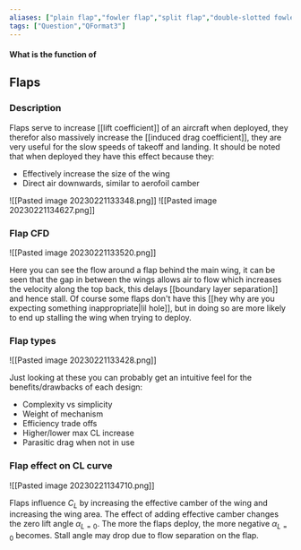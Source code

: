 ```yaml
---
aliases: ["plain flap","fowler flap","split flap","double-slotted fowler flap","slotted flap"]
tags: ["Question","QFormat3"]
---
```


#### What is the function of
## Flaps
### Description
Flaps serve to increase [[lift coefficient]] of an aircraft when deployed, they therefor also massively increase the [[induced drag coefficient]], they are very useful for the slow speeds of takeoff and landing. It should be noted that when deployed they have this effect because they:
- Effectively increase the size of the wing
- Direct air downwards, similar to aerofoil camber

![[Pasted image 20230221133348.png]]
![[Pasted image 20230221134627.png]]

### Flap CFD

![[Pasted image 20230221133520.png]]

Here you can see the flow around a flap behind the main wing, it can be seen that the gap in between the wings allows air to flow which increases the velocity along the top back, this delays [[boundary layer separation]] and hence stall. Of course some flaps don't have this [[hey why are you expecting something inappropriate|lil hole]], but in doing so are more likely to end up stalling the wing when trying to deploy.


### Flap types

![[Pasted image 20230221133428.png]]

Just looking at these you can probably get an intuitive feel for the benefits/drawbacks of each design:
- Complexity vs simplicity
- Weight of mechanism
- Efficiency trade offs
- Higher/lower max CL increase
- Parasitic drag when not in use

### Flap effect on CL curve

![[Pasted image 20230221134710.png]]

Flaps influence $C_{L}$ by increasing the effective camber of the wing and increasing the wing area. The effect of adding effective camber changes the zero lift angle $\alpha_{L=0}$. The more the flaps deploy, the more negative $\alpha_{L=0}$ becomes. Stall angle may drop due to flow separation on the flap.